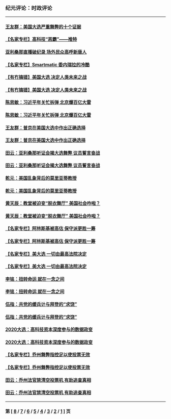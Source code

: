 ### 纪元评论：时政评论
---
#### [王友群：美国大选严重舞弊的十个证据](../../pages/nsc1025/n12588943.md) 
#### [【名家专栏】高科技“恶霸”——推特](../../pages/nsc1025/n12588063.md) 
#### [亚利桑那直播破纪录 场外民众高呼新唐人](../../pages/nsc1025/n12588617.md) 
#### [【名家专栏】Smartmatic 委内瑞拉的冷酷](../../pages/nsc1025/n12588028.md) 
#### [【有冇搞错】美国大选 决定人类未来之战](../../pages/nsc1025/n12587397.md) 
#### [【有冇搞错】美国大选 决定人类未来之战](../../pages/nsc1025/n12587397.md) 
#### [陈思敏：习近平年关忙拆弹 北京爆百亿大雷](../../pages/nsc1025/n12587782.md) 
#### [陈思敏：习近平年关忙拆弹 北京爆百亿大雷](../../pages/nsc1025/n12587782.md) 
#### [王友群：普京在美国大选中作出正确选择](../../pages/nsc1025/n12587425.md) 
#### [王友群：普京在美国大选中作出正确选择](../../pages/nsc1025/n12587425.md) 
#### [田云：亚利桑那听证会揭大选舞弊 议员誓言奋战](../../pages/nsc1025/n12587552.md) 
#### [田云：亚利桑那听证会揭大选舞弊 议员誓言奋战](../../pages/nsc1025/n12587552.md) 
#### [乾元：美国乱象背后的莫里亚蒂教授](../../pages/nsc1025/n12586763.md) 
#### [乾元：美国乱象背后的莫里亚蒂教授](../../pages/nsc1025/n12586763.md) 
#### [黄天辰：教堂被迫变“脱衣舞厅” 美国社会咋啦？](../../pages/nsc1025/n12586632.md) 
#### [黄天辰：教堂被迫变“脱衣舞厅” 美国社会咋啦？](../../pages/nsc1025/n12586632.md) 
#### [【名家专栏】阿林斯基被高估 保守派更胜一筹](../../pages/nsc1025/n12585526.md) 
#### [【名家专栏】阿林斯基被高估 保守派更胜一筹](../../pages/nsc1025/n12585526.md) 
#### [【名家专栏】美大选 一切由最高法院决定](../../pages/nsc1025/n12582733.md) 
#### [【名家专栏】美大选 一切由最高法院决定](../../pages/nsc1025/n12582733.md) 
#### [李铭：扭转命运 就在一念之间](../../pages/nsc1025/n12586247.md) 
#### [李铭：扭转命运 就在一念之间](../../pages/nsc1025/n12586247.md) 
#### [伍指：共党的缓兵计与拜登的“求饶”](../../pages/nsc1025/n12586146.md) 
#### [伍指：共党的缓兵计与拜登的“求饶”](../../pages/nsc1025/n12586146.md) 
#### [2020大选：高科技资本深度参与的数据政变](../../pages/nsc1025/n12585644.md) 
#### [2020大选：高科技资本深度参与的数据政变](../../pages/nsc1025/n12585644.md) 
#### [【名家专栏】乔州舞弊指控足以使投票无效](../../pages/nsc1025/n12585503.md) 
#### [【名家专栏】乔州舞弊指控足以使投票无效](../../pages/nsc1025/n12585503.md) 
#### [田云：乔州法官禁清空投票机 有助追查真相](../../pages/nsc1025/n12584295.md) 
#### [田云：乔州法官禁清空投票机 有助追查真相](../../pages/nsc1025/n12584295.md) 

---
#### 第 [ [8](./8.md) / [7](./7.md) / [6](./6.md) / [5](./5.md) / [4](./4.md) / [3](./3.md) / [2](./2.md) / [1](./1.md) ] 页
